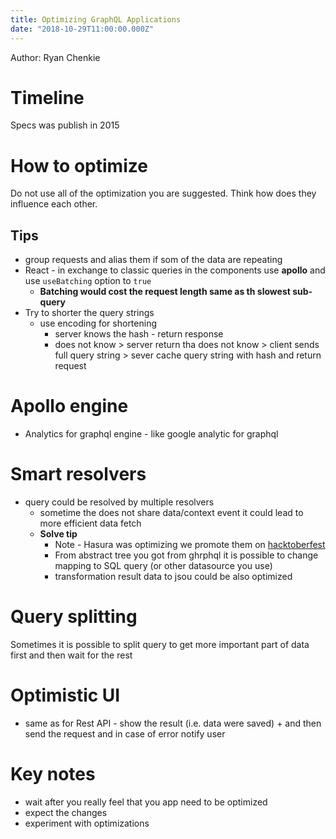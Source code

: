 ```yaml
---
title: Optimizing GraphQL Applications
date: "2018-10-29T11:00:00.000Z"
---
```


Author: Ryan Chenkie

# Timeline
Specs was publish in 2015

# How to optimize

Do not use all of the optimization you are suggested. Think how does they influence each other.

## Tips
* group requests and alias them if som of the data are repeating
* React - in exchange to classic queries in the components use **apollo** and use `useBatching` option to `true`
    * **Batching would cost the request length same as th slowest sub-query**
* Try to shorter the query strings
    * use encoding for shortening 
        * server knows the hash - return response
        * does not know > server return tha does not know > client sends full query string > sever cache query string with hash and return request

# Apollo engine

* Analytics for graphql engine - like google analytic for graphql

# Smart resolvers
* query could be resolved by multiple resolvers 
    * sometime the does not share data/context event it could lead to more efficient data fetch
    * **Solve tip** 
        * Note - Hasura was optimizing we promote them on [hacktoberfest](https://hacktoberfest-event-brno-2018.herokuapp.com/resources) 
        * From abstract tree you got from ghrphql it is possible to change mapping to SQL query (or other datasource you use)
        * transformation result data to jsou could be also optimized

# Query splitting
Sometimes it is possible to split query to get more important part of data first and then wait for the rest

# Optimistic UI
 - same as for Rest API - show the result (i.e. data were saved) + and then send the request and in case of error notify user

# Key notes
* wait after you really feel that you app need to be optimized 
* expect the changes
* experiment with optimizations 

